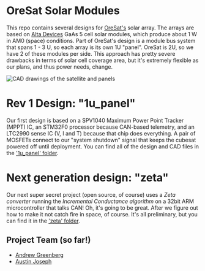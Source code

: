 # OreSat Solar Modules

This repo contains several designs for [OreSat's](oresat.org) solar array. The arrays are based on [Alta Devices](https://http://www.altadevices.com/) GaAs 5 cell solar modules, which produce about 1 W in AM0 (space) conditions. Part of OreSat's design is a module bus system that spans 1 - 3 U, so each array is its own 1U "panel". OreSat is 2U, so we have 2 of these modules per side. This approach has pretty severe drawbacks in terms of solar cell coverage area, but it's extremely flexible as our plans, and thus power needs, change. 

![CAD drawings of the satellite and panels](https://github.com/oresat/solar/blob/master/images/oresat-solar-modules.png)

# Rev 1 Design: "1u_panel"

Our first design is based on a SPV1040 Maximum Power Point Tracker (MPPT) IC, an STM32F0 processor because CAN-based telemetry, and an LTC2990 sense IC (V, I and T) because that chip does everything. A pair of MOSFETs connect to our "system shutdown" signal that keeps the cubesat powered off until deployment. You can find all of the design and CAD files in the ['1u_panel' folder](https://github.com/oresat/solar/tree/master/1u_panel).

# Next generation design: "zeta"

Our next super secret project (open source, of course) uses a  *Zeta converter* running the *Incremental Conductance algorithm* on a 32bit ARM microcontroller that talks CAN! Oh, it's going to be great. After we figure out how to make it not catch fire in space, of course. It's all preliminary, but you can find it in the ['zeta' folder](https://github.com/oresat/solar/tree/master/zeta).

## Project Team (so far!)

- [Andrew Greenberg](https://github.com/andrewgreenberg)  
- [Austin Joseph](https://github.com/austinjoseph)




